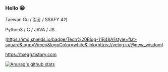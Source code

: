 ### Hello 😁

Taewan Gu / 컴공 / SSAFY 4기

Python3 / C / JAVA / JS

(https://img.shields.io/badge/Tech%20Blog-11B48A?style=flat-square&logo=Vimeo&logoColor=white&link=https://velog.io/@new_wisdom)

https://txegg.tistory.com

[![Anurag's github stats](https://github-readme-stats.vercel.app/api?username=fksk94&show_icons=true&theme=cobalt)](https://github.com/anuraghazra/github-readme-stats)
